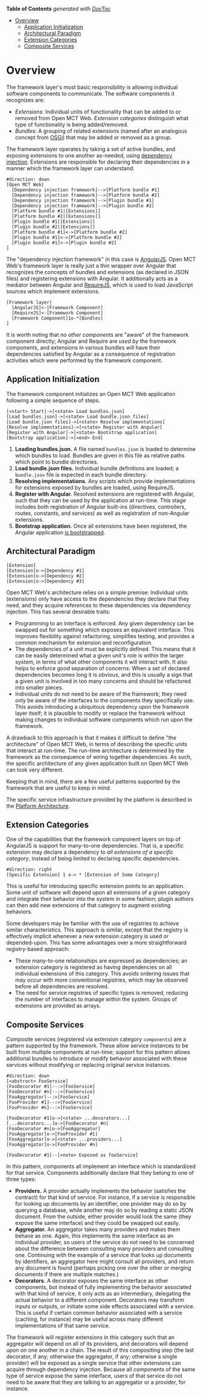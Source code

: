<!-- START doctoc generated TOC please keep comment here to allow auto update -->
<!-- DON'T EDIT THIS SECTION, INSTEAD RE-RUN doctoc TO UPDATE -->
**Table of Contents**  *generated with [DocToc](https://github.com/thlorenz/doctoc)*

- [Overview](#overview)
  - [Application Initialization](#application-initialization)
  - [Architectural Paradigm](#architectural-paradigm)
  - [Extension Categories](#extension-categories)
  - [Composite Services](#composite-services)

<!-- END doctoc generated TOC please keep comment here to allow auto update -->

# Overview

The framework layer's most basic responsibility is allowing individual
software components to communicate. The software components it recognizes
are:

* _Extensions_: Individual units of functionality that can be added to
  or removed from Open MCT Web. _Extension categories_ distinguish what
  type of functionality is being added/removed.
* _Bundles_: A grouping of related extensions
  (named after an analogous concept from [OSGi](http://www.osgi.org/))
  that may be added or removed as a group.

The framework layer operates by taking a set of active bundles, and
exposing extensions to one another as-needed, using
[dependency injection](https://en.wikipedia.org/wiki/Dependency_injection).
Extensions are responsible for declaring their dependencies in a
manner which the framework layer can understand.

```nomnoml
#direction: down
[Open MCT Web|
  [Dependency injection framework]-->[Platform bundle #1]
  [Dependency injection framework]-->[Platform bundle #2]
  [Dependency injection framework]-->[Plugin bundle #1]
  [Dependency injection framework]-->[Plugin bundle #2]
  [Platform bundle #1|[Extensions]]
  [Platform bundle #2|[Extensions]]
  [Plugin bundle #1|[Extensions]]
  [Plugin bundle #2|[Extensions]]
  [Platform bundle #1]<->[Platform bundle #2]
  [Plugin bundle #1]<->[Platform bundle #2]
  [Plugin bundle #1]<->[Plugin bundle #2]
]
```

The "dependency injection framework" in this case is
[AngularJS](https://angularjs.org/). Open MCT Web's framework layer
is really just a thin wrapper over Angular that recognizes the
concepts of bundles and extensions (as declared in JSON files) and
registering extensions with Angular. It additionally acts as a
mediator between Angular and [RequireJS](http://requirejs.org/),
which is used to load JavaScript sources which implement
extensions.

```nomnoml
[Framework layer|
  [AngularJS]<-[Framework Component]
  [RequireJS]<-[Framework Component]
  [Framework Component]1o-*[Bundles]
]
```

It is worth noting that _no other components_ are "aware" of the
framework component directly; Angular and Require are _used by_ the
framework components, and extensions in various bundles will have
their dependencies satisfied by Angular as a consequence of registration
activities which were performed by the framework component.


## Application Initialization

The framework component initializes an Open MCT Web application following
a simple sequence of steps.

```nomnoml
[<start> Start]->[<state> Load bundles.json]
[Load bundles.json]->[<state> Load bundle.json files]
[Load bundle.json files]->[<state> Resolve implementations]
[Resolve implementations]->[<state> Register with Angular]
[Register with Angular]->[<state> Bootstrap application]
[Bootstrap application]->[<end> End]
```

1. __Loading bundles.json.__ A file named `bundles.json` is loaded to determine
   which bundles to load. Bundles are given in this file as relative paths
   which point to bundle directories.
2. __Load bundle.json files.__ Individual bundle definitions are loaded; a
   `bundle.json` file is expected in each bundle directory.
2. __Resolving implementations.__ Any scripts which provide implementations for
   extensions exposed by bundles are loaded, using RequireJS.
3. __Register with Angular.__ Resolved extensions are registered with Angular,
   such that they can be used by the application at run-time. This stage
   includes both registration of Angular built-ins (directives, controllers,
   routes, constants, and services) as well as registration of non-Angular
   extensions.
4. __Bootstrap application.__ Once all extensions have been registered,
   the Angular application
   [is bootstrapped](https://docs.angularjs.org/guide/bootstrap).

## Architectural Paradigm

```nomnoml
[Extension]
[Extension]o->[Dependency #1]
[Extension]o->[Dependency #2]
[Extension]o->[Dependency #3]
```

Open MCT Web's architecture relies on a simple premise: Individual units
(extensions) only have access to the dependencies they declare that they
need, and they acquire references to these dependencies via dependency
injection. This has several desirable traits:

* Programming to an interface is enforced. Any given dependency can be
  swapped out for something which exposes an equivalent interface. This
  improves flexibility against refactoring, simplifies testing, and
  provides a common mechanism for extension and reconfiguration.
* The dependencies of a unit must be explicitly defined. This means that
  it can be easily determined what a given unit's role is within the
  larger system, in terms of what other components it will interact with.
  It also helps to enforce good separation of concerns: When a set of
  declared dependencies becomes long it is obvious, and this is usually
  a sign that a given unit is involved in too many concerns and should
  be refactored into smaller pieces.
* Individual units do not need to be aware of the framework; they need
  only be aware of the interfaces to the components they specifically
  use. This avoids introducing a ubiquitous dependency upon the framework
  layer itself; it is plausible to modify or replace the framework
  without making changes to individual software components which run upon
  the framework.

A drawback to this approach is that it makes it difficult to define
"the architecture" of Open MCT Web, in terms of describing the specific
units that interact at run-time. The run-time architecture is determined
by the framework as the consequence of wiring together dependencies.
As such, the specific architecture of any given application built on
Open MCT Web can look very different.

Keeping that in mind, there are a few useful patterns supported by the
framework that are useful to keep in mind.

The specific service infrastructure provided by the platform is described
in the [Platform Architecture](Platform.md).

## Extension Categories

One of the capabilities that the framework component layers on top of
AngularJS is support for many-to-one dependencies. That is, a specific
extension may declare a dependency to _all extensions of a specific
category_, instead of being limited to declaring specific dependencies.

```nomnoml
#direction: right
[Specific Extension] 1 o-> * [Extension of Some Category]
```

This is useful for introducing specific extension points to an application.
Some unit of software will depend upon all extensions of a given category
and integrate their behavior into the system in some fashion; plugin authors
can then add new extensions of that category to augment existing behaviors.

Some developers may be familiar with the use of registries to achieve
similar characteristics. This approach is similar, except that the registry
is effectively implicit whenever a new extension category is used or
depended-upon. This has some advantages over a more straightforward
registry-based approach:

* These many-to-one relationships are expressed as dependencies; an
  extension category is registered as having dependencies on all individual
  extensions of this category. This avoids ordering issues that may occur
  with more conventional registries, which may be observed before all
  dependencies are resolved.
* The need for service registries of specific types is removed, reducing
  the number of interfaces to manage within the system. Groups of
  extensions are provided as arrays.

## Composite Services

Composite services (registered via extension category `components`) are
a pattern supported by the framework. These allow service instances to
be built from multiple components at run-time; support for this pattern
allows additional bundles to introduce or modify behavior associated
with these services without modifying or replacing original service
instances.

```nomnoml
#direction: down
[<abstract> FooService]
[FooDecorator #1]--:>[FooService]
[FooDecorator #n]--:>[FooService]
[FooAggregator]--:>[FooService]
[FooProvider #1]--:>[FooService]
[FooProvider #n]--:>[FooService]

[FooDecorator #1]o->[<state> ...decorators...]
[...decorators...]o->[FooDecorator #n]
[FooDecorator #n]o->[FooAggregator]
[FooAggregator]o->[FooProvider #1]
[FooAggregator]o->[<state> ...providers...]
[FooAggregator]o->[FooProvider #n]

[FooDecorator #1]--[<note> Exposed as fooService]
```

In this pattern, components all implement an interface which is
standardized for that service. Components additionally declare
that they belong to one of three types:

* __Providers.__ A provider actually implements the behavior
  (satisfies the contract) for that kind of service. For instance,
  if a service is responsible for looking up documents by an identifier,
  one provider may do so by querying a database, while another may
  do so by reading a static JSON document. From the outside, either
  provider would look the same (they expose the same interface) and
  they could be swapped out easily.
* __Aggregator.__ An aggregator takes many providers and makes them
  behave as one. Again, this implements the same interface as an
  individual provider, so users of the service do not need to be
  concerned about the difference between consulting many providers
  and consulting one. Continuing with the example of a service that
  looks up documents by identifiers, an aggregator here might consult
  all providers, and return any document is found (perhaps picking one
  over the other or merging documents if there are multiple matches.)
* __Decorators.__ A decorator exposes the same interface as other
  components, but instead of fully implementing the behavior associated
  with that kind of service, it only acts as an intermediary, delegating
  the actual behavior to a different component. Decorators may transform
  inputs or outputs, or initiate some side effects associated with a
  service. This is useful if certain common behavior associated with a
  service (caching, for instance) may be useful across many different
  implementations of that same service.

The framework will register extensions in this category such that an
aggregator will depend on all of its providers, and decorators will
depend upon on one another in a chain. The result of this compositing step
(the last decorator, if any; otherwise the aggregator, if any;
otherwise a single provider) will be exposed as a single service that
other extensions can acquire through dependency injection. Because all
components of the same type of service expose the same interface, users
of that service do not need to be aware that they are talking to an
aggregator or a provider, for instance.